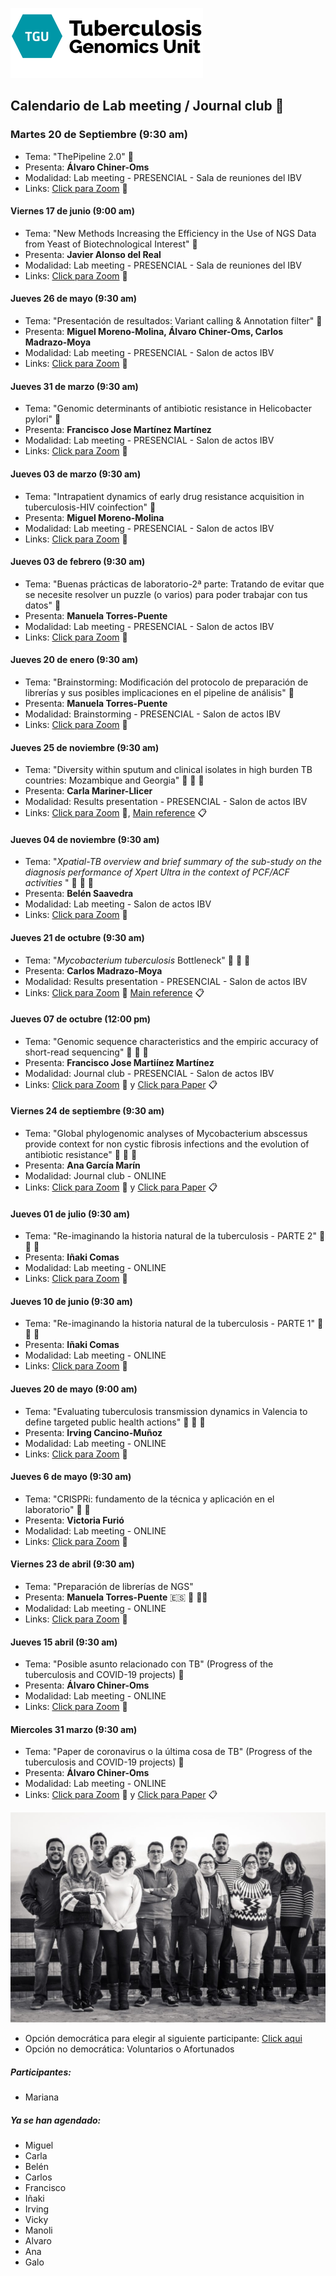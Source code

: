 ![](assets/Lab_M-7c6aedc6.png)
## **Calendario de Lab meeting / Journal club** :microscope:

### **Martes 20 de Septiembre (9:30 am)**
- Tema: "ThePipeline 2.0" :dna:
- Presenta: **Álvaro Chiner-Oms**
- Modalidad: Lab meeting - PRESENCIAL - Sala de reuniones del IBV
- Links: [Click para Zoom](https://dicv-csic-es.zoom.us/j/85958688963?pwd=OUM2VVdGdWp1MThQL2lmVE9YUk41Zz09) :movie_camera:

#### **Viernes 17 de junio (9:00 am)**
- Tema: "New Methods Increasing the Efficiency in the Use of NGS Data from Yeast of Biotechnological Interest" :dna:
- Presenta: **Javier Alonso del Real**
- Modalidad: Lab meeting - PRESENCIAL - Sala de reuniones del IBV
- Links: [Click para Zoom](https://dicv-csic-es.zoom.us/j/84201321238?pwd=L21MTW9waVZpQkZtZmU4VnRENi9Pdz09) :movie_camera:

#### **Jueves 26 de mayo (9:30 am)**
- Tema: "Presentación de resultados: Variant calling & Annotation filter" :dna:
- Presenta: **Miguel Moreno-Molina, Álvaro Chiner-Oms, Carlos Madrazo-Moya**
- Modalidad: Lab meeting - PRESENCIAL - Salon de actos IBV
- Links: [Click para Zoom](https://dicv-csic-es.zoom.us/j/84201321238?pwd=L21MTW9waVZpQkZtZmU4VnRENi9Pdz09) :movie_camera:
 
#### **Jueves 31 de marzo (9:30 am)**
- Tema: "Genomic determinants of antibiotic resistance in Helicobacter pylori" :dna:
- Presenta: **Francisco Jose Martínez Martínez**
- Modalidad: Lab meeting - PRESENCIAL - Salon de actos IBV
- Links: [Click para Zoom](https://dicv-csic-es.zoom.us/j/84201321238?pwd=L21MTW9waVZpQkZtZmU4VnRENi9Pdz09) :movie_camera:

#### **Jueves 03 de marzo (9:30 am)**
- Tema: "Intrapatient dynamics of early drug resistance acquisition in tuberculosis-HIV coinfection" :dna:
- Presenta: **Miguel Moreno-Molina** 
- Modalidad: Lab meeting - PRESENCIAL - Salon de actos IBV
- Links: [Click para Zoom](https://dicv-csic-es.zoom.us/j/84201321238?pwd=L21MTW9waVZpQkZtZmU4VnRENi9Pdz09) :movie_camera:

#### **Jueves 03 de febrero (9:30 am)**
- Tema: "Buenas prácticas de laboratorio-2ª parte: Tratando de evitar que se necesite resolver un puzzle (o varios) para poder trabajar con tus datos" :dna:
- Presenta: **Manuela Torres-Puente**
- Modalidad: Lab meeting - PRESENCIAL - Salon de actos IBV
- Links: [Click para Zoom](https://dicv-csic-es.zoom.us/j/84201321238?pwd=L21MTW9waVZpQkZtZmU4VnRENi9Pdz09) :movie_camera:

#### **Jueves 20 de enero (9:30 am)**
- Tema: "Brainstorming: Modificación del protocolo de preparación de librerías y sus posibles implicaciones en el pipeline de análisis" :dna:
- Presenta: **Manuela Torres-Puente**
- Modalidad: Brainstorming - PRESENCIAL - Salon de actos IBV
- Links: [Click para Zoom](https://dicv-csic-es.zoom.us/j/84201321238?pwd=L21MTW9waVZpQkZtZmU4VnRENi9Pdz09) :movie_camera:

#### **Jueves 25 de noviembre (9:30 am)**
- Tema: "Diversity within sputum and clinical isolates in high burden TB countries: Mozambique and Georgia" :lab_coat: :dna: :scroll:
- Presenta: **Carla Mariner-Llicer**
- Modalidad: Results presentation - PRESENCIAL - Salon de actos IBV
- Links: [Click para Zoom](https://dicv-csic-es.zoom.us/j/87245370283?pwd=SEFTb1dwQ3RmdEsveHFpaDlzUE44UT09) :movie_camera:, [Main reference](https://www.ncbi.nlm.nih.gov/pmc/articles/PMC6558051/) :clipboard:

#### **Jueves 04 de noviembre (9:30 am)**
- Tema: "*Xpatial-TB overview and brief summary of the sub-study on the diagnosis performance of Xpert Ultra in the context of PCF/ACF activities* " :lab_coat: :dna: :scroll:
- Presenta: **Belén  Saavedra**
- Modalidad: Lab meeting - Salon de actos IBV
- Links: [Click para Zoom](https://dicv-csic-es.zoom.us/j/86389088701?pwd=T3c4dFBIUlY3SjRIU0hYdFFacng4UT09) :movie_camera:

#### **Jueves 21 de octubre (9:30 am)**
- Tema: "*Mycobacterium tuberculosis* Bottleneck" :lab_coat: :dna: :scroll:
- Presenta: **Carlos Madrazo-Moya**
- Modalidad: Results presentation - PRESENCIAL - Salon de actos IBV
- Links: [Click para Zoom](https://dicv-csic-es.zoom.us/j/81429007218?pwd=SzJnN3JKNUxkUXlHNmJjYm44d0NGUT09) :movie_camera: [Main reference](https://journals.asm.org/doi/10.1128/JVI.00171-17) :clipboard:

#### **Jueves 07 de octubre (12:00 pm)**
- Tema: "Genomic sequence characteristics and the empiric accuracy of short-read sequencing" :lab_coat: :dna: :scroll:
- Presenta: **Francisco Jose Martiínez Martínez**
- Modalidad: Journal club - PRESENCIAL - Salon de actos IBV
- Links: [Click para Zoom](https://dicv-csic-es.zoom.us/j/84467458855?pwd=MmZldWpYU0l6emNnUktPbjYxK3lmZz09) :movie_camera: y [Click para Paper](https://europepmc.org/article/PPR/PPR309875) :clipboard:

#### **Viernes 24 de septiembre (9:30 am)**
- Tema: "Global phylogenomic analyses of Mycobacterium abscessus provide context for non cystic fibrosis infections and the evolution of antibiotic resistance" :lab_coat: :dna: :scroll:
- Presenta: **Ana García Marín**
- Modalidad: Journal club - ONLINE
- Links: [Click para Zoom](https://dicv-csic-es.zoom.us/j/87313799199?pwd=MjZBcnZYdWtBOWhXTlBCaWlwWXo3dz09) :movie_camera: y [Click para Paper](https://www.nature.com/articles/s41467-021-25484-9?utm_source=dlvr.it&utm_medium=twitter) :clipboard:

#### **Jueves 01 de julio (9:30 am)**
- Tema: "Re-imaginando la historia natural de la tuberculosis - PARTE 2" :lab_coat: :dna: :scroll:
- Presenta: **Iñaki Comas**
- Modalidad: Lab meeting - ONLINE
- Links: [Click para Zoom](https://dicv-csic-es.zoom.us/j/2060025794?pwd=M1loLzR3RTVHbDY2OGNibk83c1R6Zz09) :movie_camera:

#### **Jueves 10 de junio (9:30 am)**
- Tema: "Re-imaginando la historia natural de la tuberculosis - PARTE 1" :lab_coat: :dna: :scroll:
- Presenta: **Iñaki Comas** 
- Modalidad: Lab meeting - ONLINE
- Links: [Click para Zoom](https://dicv-csic-es.zoom.us/j/2060025794?pwd=M1loLzR3RTVHbDY2OGNibk83c1R6Zz09) :movie_camera:

#### **Jueves 20 de mayo (9:00 am)**
- Tema: "Evaluating tuberculosis transmission dynamics in Valencia to define targeted public health actions" :lab_coat: :dna: :microbe:
- Presenta: **Irving Cancino-Muñoz**
- Modalidad: Lab meeting - ONLINE
- Links: [Click para Zoom](https://conectaha.csic.es/b/ina-2qo-r3c-4xc) :movie_camera:

#### **Jueves 6 de mayo (9:30 am)**
- Tema: "CRISPRi: fundamento de la técnica y aplicación en el laboratorio" :lab_coat: :dna:
- Presenta: **Victoria Furió**
- Modalidad: Lab meeting - ONLINE
- Links: [Click para Zoom](https://conectaha.csic.es/b/ina-2qo-r3c-4xc) :movie_camera:

#### **Viernes 23 de abril (9:30 am)**
- Tema: "Preparación de librerías de NGS"
- Presenta: **Manuela Torres-Puente** :es: :boot: :woman_scientist:
- Modalidad: Lab meeting - ONLINE
- Links: [Click para Zoom](https://us02web.zoom.us/j/83166525016?pwd=c2tDbUZ3Ni8rQ29KM0UwNm51aWtlQT09) :movie_camera:

#### Jueves 15 abril (9:30 am)
- Tema: "Posible asunto relacionado con TB" (Progress of the tuberculosis and COVID-19 projects) :dna:
- Presenta: **Álvaro Chiner-Oms** 
- Modalidad: Lab meeting - ONLINE
- Links: [Click para Zoom](https://us02web.zoom.us/j/83166525016?pwd=c2tDbUZ3Ni8rQ29KM0UwNm51aWtlQT09) :movie_camera:

#### Miercoles 31 marzo (9:30 am)
- Tema: "Paper de coronavirus o la última cosa de TB" (Progress of the tuberculosis and COVID-19 projects) :dna:
- Presenta: **Álvaro Chiner-Oms** 
- Modalidad: Lab meeting - ONLINE
- Links: [Click para Zoom](https://us02web.zoom.us/j/83166525016?pwd=c2tDbUZ3Ni8rQ29KM0UwNm51aWtlQT09) :movie_camera: y [Click para Paper]() :clipboard:

![](assets/Lab_M-5c6ef917.jpg)

- Opción democrática para elegir al siguiente participante: [Click aqui](https://www.random.org/lists/)
- Opción no democrática: Voluntarios o Afortunados

##### Participantes:


- Mariana

##### Ya se han agendado:
- Miguel
- Carla 
- Belén 
- Carlos 
- Francisco 
- Iñaki 
- Irving 
- Vicky 
- Manoli 
- Alvaro 
- Ana 
- Galo
